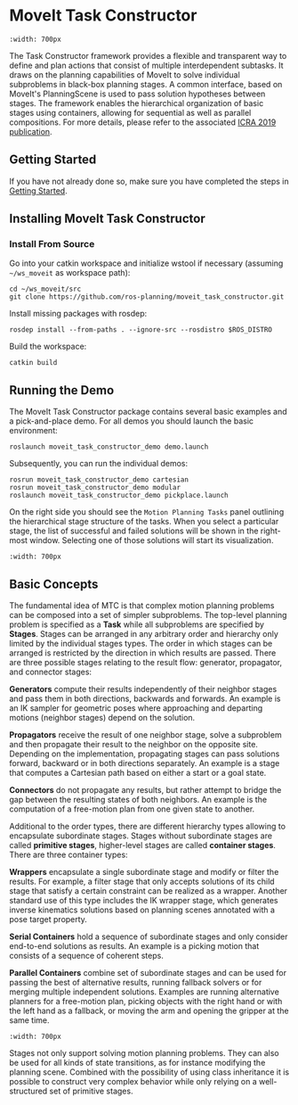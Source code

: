 # MoveIt Task Constructor

```{image} mtc_example.png
:width: 700px
```

The Task Constructor framework provides a flexible and transparent way to define and plan actions that consist of multiple interdependent subtasks. It draws on the planning capabilities of MoveIt to solve individual subproblems in black-box planning stages. A common interface, based on MoveIt's PlanningScene is used to pass solution hypotheses between stages. The framework enables the hierarchical organization of basic stages using containers, allowing for sequential as well as parallel compositions. For more details, please refer to the associated [ICRA 2019 publication].

## Getting Started

If you have not already done so, make sure you have completed the steps in [Getting Started](../getting_started/getting_started.html).

## Installing MoveIt Task Constructor

### Install From Source

Go into your catkin workspace and initialize wstool if necessary (assuming `~/ws_moveit` as workspace path):

```
cd ~/ws_moveit/src
git clone https://github.com/ros-planning/moveit_task_constructor.git
```

Install missing packages with rosdep:

```
rosdep install --from-paths . --ignore-src --rosdistro $ROS_DISTRO
```

Build the workspace:

```
catkin build
```

## Running the Demo

The MoveIt Task Constructor package contains several basic examples and a pick-and-place demo.
For all demos you should launch the basic environment:

```
roslaunch moveit_task_constructor_demo demo.launch
```

Subsequently, you can run the individual demos:

```
rosrun moveit_task_constructor_demo cartesian
rosrun moveit_task_constructor_demo modular
roslaunch moveit_task_constructor_demo pickplace.launch
```

On the right side you should see the `Motion Planning Tasks` panel outlining the hierarchical stage structure of the tasks.
When you select a particular stage, the list of successful and failed solutions will be
shown in the right-most window. Selecting one of those solutions will start its visualization.

```{image} mtc_show_stages.gif
:width: 700px
```

## Basic Concepts

The fundamental idea of MTC is that complex motion planning problems can be composed into a set of simpler subproblems.
The top-level planning problem is specified as a **Task** while all subproblems are specified by **Stages**.
Stages can be arranged in any arbitrary order and hierarchy only limited by the individual stages types.
The order in which stages can be arranged is restricted by the direction in which results are passed.
There are three possible stages relating to the result flow: generator, propagator, and connector stages:

**Generators** compute their results independently of their neighbor stages and pass them in both directions, backwards and forwards.
An example is an IK sampler for geometric poses where approaching and departing motions (neighbor stages) depend on the solution.

**Propagators** receive the result of one neighbor stage, solve a subproblem and then propagate their result to the neighbor on the opposite site.
Depending on the implementation, propagating stages can pass solutions forward, backward or in both directions separately.
An example is a stage that computes a Cartesian path based on either a start or a goal state.

**Connectors** do not propagate any results, but rather attempt to bridge the gap between the resulting states of both neighbors.
An example is the computation of a free-motion plan from one given state to another.

Additional to the order types, there are different hierarchy types allowing to encapsulate subordinate stages.
Stages without subordinate stages are called **primitive stages**, higher-level stages are called **container stages**.
There are three container types:

**Wrappers** encapsulate a single subordinate stage and modify or filter the results.
For example, a filter stage that only accepts solutions of its child stage that satisfy a certain constraint can be realized as a wrapper.
Another standard use of this type includes the IK wrapper stage, which generates inverse kinematics solutions based on planning scenes annotated with a pose target property.

**Serial Containers** hold a sequence of subordinate stages and only consider end-to-end solutions as results.
An example is a picking motion that consists of a sequence of coherent steps.

**Parallel Containers** combine set of subordinate stages and can be used for passing the best of alternative results, running fallback solvers or for merging multiple independent solutions.
Examples are running alternative planners for a free-motion plan, picking objects with the right hand or with the left hand as a fallback, or moving the arm and opening the gripper at the same time.

```{image} mtc_stage_types.png
:width: 700px
```

Stages not only support solving motion planning problems.
They can also be used for all kinds of state transitions, as for instance modifying the planning scene.
Combined with the possibility of using class inheritance it is possible to construct very complex behavior while only relying on a well-structured set of primitive stages.

[icra 2019 publication]: https://pub.uni-bielefeld.de/download/2918864/2933599/paper.pdf
